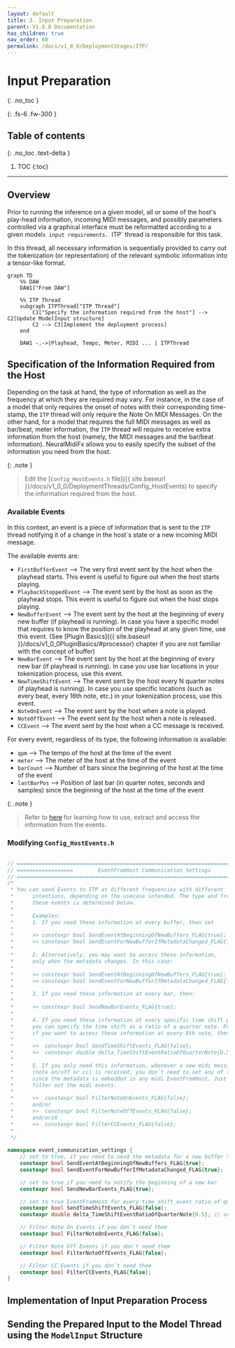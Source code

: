 ```yaml
---
layout: default
title: 3. Input Preparation
parent: V1.0.0 Documentation
has_children: true
nav_order: 60
permalink: /docs/v1_0_0/DeploymentStages/ITP/
---
```


# Input Preparation
{: .no_toc }

{: .fs-6 .fw-300 }

## Table of contents
{: .no_toc .text-delta }

1. TOC
{:toc}


---

## Overview
Prior to running the inference on a given model, all or some of the host's play-head information,
incoming MIDI messages, and possibly parameters controlled via a graphical interface must be 
reformatted according to a given model`s input requirements. `ITP` thread is responsible for
this task.

In this thread, all necessary information is sequentially provided to carry out the tokenization 
(or representation) of the 
relevant symbolic information into a tensor-like format. 

```mermaid
graph TD
    %% DAW
    DAW1["From DAW"]
    
    %% ITP Thread
    subgraph ITPThread["ITP Thread"]
        C1["Specify the information required from the host"] --> C2[Update ModelInput structure]
        C2 --> C3[Implement the deployment process]
    end

    DAW1 -.->|Playhead, Tempo, Meter, MIDI ... | ITPThread
```

## Specification of the Information Required from the Host

Depending on the task at hand, the type of information as well as the frequency at which they are 
required may vary. For instance, in the case of a model that only requires the onset of notes with 
their corresponding time-stamp, the `ITP` thread will only require the Note On MIDI Messages. On the
other hand, for a model that requires the full MIDI messages as well as bar/beat, meter information, the
`ITP` thread will require to receive extra information from the host (namely, the MIDI messages and 
the bar/beat information). NeuralMidiFx allows you to easily specify the subset of 
the information you need from the host.

{: .note }
> Edit the [`Config_HostEvents.h` file]({{ site.baseurl }}/docs/v1_0_0/DeploymentThreads/Config_HostEvents) to specify the information required from the host.


### Available Events
In this context, an event is a piece of information that is sent to the `ITP` thread notifying it of a
change in the host`s state or a new incoming MIDI message.

The available events are:

- `FirstBufferEvent` --> The very first event sent by the host when the playhead starts.
This event is useful to figure out when the host starts playing.
- `PlaybackStoppedEvent` --> The event sent by the host as soon as the playhead stops. 
This event is useful to figure out when the host stops playing.
- `NewBufferEvent` --> The event sent by the host at the beginning of every new buffer (if playhead is running).
In case you have a specific model that requires to know the position of the playhead at any given time, 
use this event. (See [Plugin Basics]({{ site.baseurl }}/docs/v1_0_0PluginBasics/#processor) chapter if you are not familiar with the concept of buffer)
- `NewBarEvent` --> The event sent by the host at the beginning of every new bar (if playhead is running).
In case you use bar locations in your tokenization process, use this event.
- `NewTimeShiftEvent` --> The event sent by the host every N quarter notes (if playhead is running).
In case you use specific locations (such as every beat, every 16th note, etc.) in your tokenization process,
use this event. 
- `NoteOnEvent` --> The event sent by the host when a note is played.
- `NoteOffEvent` --> The event sent by the host when a note is released.
- `CCEvent` --> The event sent by the host when a CC message is received.

For every event, regardless of its type, the following information is available:
- `qpm` --> The tempo of the host at the time of the event
- `meter` --> The meter of the host at the time of the event
- `barCount` --> Number of bars since the beginning of the host at the time of the event
- `lastBarPos` --> Position of last bar (in quarter notes, seconds and samples) since the beginning of the host at the time of the event 

{: .note }
> Refer to [here](https://github.com/behzadhaki/NeuralMidiFXPlugin/blob/master/NeuralMidiFXPlugin/NeuralMidiFXPlugin/ITP_Deploy.cpp#L70C1-L107) for learning how to use, extract and access the information from the events.

### Modifying `Config_HostEvents.h`
```c++
           
// ======================================================================================
// ==================        EventFromHost Communication Settings        ================
// ======================================================================================
/*
 * You can send Events to ITP at different frequencies with different
 *      intentions, depending on the usecase intended. The type and frequency of providing
 *      these events is determined below.
 *
 *      Examples:
 *      1. If you need these information at every buffer, then set
 *
 *      >> constexpr bool SendEventAtBeginningOfNewBuffers_FLAG{true};
 *      >> constexpr bool SendEventForNewBufferIfMetadataChanged_FLAG{false};
 *
 *      2. Alternatively, you may want to access these information,
 *      only when the metadata changes. In this case:
 *
 *      >> constexpr bool SendEventAtBeginningOfNewBuffers_FLAG{true};
 *      >> constexpr bool SendEventForNewBufferIfMetadataChanged_FLAG{false};
 *
 *      3. If you need these information at every bar, then:
 *
 *      >> constexpr bool SendNewBarEvents_FLAG{true};
 *
 *      4. If you need these information at every specific time shift periods,
 *      you can specify the time shift as a ratio of a quarter note. For instance,
 *      if you want to access these information at every 8th note, then:
 *
 *      >>  constexpr bool SendTimeShiftEvents_FLAG{false};
 *      >>  constexpr double delta_TimeShiftEventRatioOfQuarterNote{0.5};
 *
 *      5. If you only need this information, whenever a new midi message
 *      (note on/off or cc) is received, you don`t need to set any of the above,
 *      since the metadata is embedded in any midi EventFromHost. Just remember to not
 *      filter out the midi events.
 *
 *      >>  constexpr bool FilterNoteOnEvents_FLAG{false};
 *      and/or
 *      >>  constexpr bool FilterNoteOffEvents_FLAG{false};
 *      and/orzX
 *      >>  constexpr bool FilterCCEvents_FLAG{false};
 *
 */
 
namespace event_communication_settings {
    // set to true, if you need to send the metadata for a new buffer to the ITP thread
    constexpr bool SendEventAtBeginningOfNewBuffers_FLAG{true};
    constexpr bool SendEventForNewBufferIfMetadataChanged_FLAG{true};     // only sends if metadata changes

    // set to true if you need to notify the beginning of a new bar
    constexpr bool SendNewBarEvents_FLAG{true};

    // set to true EventFromHost for every time_shift_event ratio of quarter notes
    constexpr bool SendTimeShiftEvents_FLAG{false};
    constexpr double delta_TimeShiftEventRatioOfQuarterNote{0.5}; // sends a time shift event every 8th note

    // Filter Note On Events if you don`t need them
    constexpr bool FilterNoteOnEvents_FLAG{false};

    // Filter Note Off Events if you don`t need them
    constexpr bool FilterNoteOffEvents_FLAG{false};

    // Filter CC Events if you don`t need them
    constexpr bool FilterCCEvents_FLAG{false};
}
```

## Implementation of Input Preparation Process

## Sending the Prepared Input to the Model Thread using the `ModelInput` Structure
